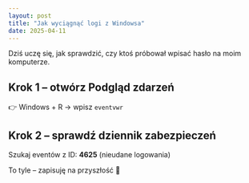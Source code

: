 ```yaml
---
layout: post
title: "Jak wyciągnąć logi z Windowsa"
date: 2025-04-11
---
```


Dziś uczę się, jak sprawdzić, czy ktoś próbował wpisać hasło na moim komputerze.

## Krok 1 – otwórz Podgląd zdarzeń  
👉 Windows + R → wpisz `eventvwr`

## Krok 2 – sprawdź dziennik zabezpieczeń  
Szukaj eventów z ID: **4625** (nieudane logowania)

To tyle – zapisuję na przyszłość 💾
